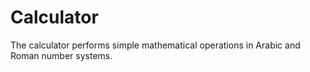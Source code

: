# Calculator

The calculator performs simple mathematical operations in Arabic and Roman number systems.
